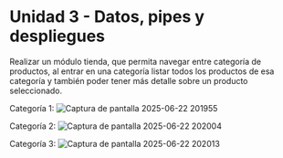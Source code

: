 # Unidad 3 - Datos, pipes y despliegues

Realizar un módulo tienda, que permita navegar entre categoría de productos, al entrar en una categoría listar todos los productos de esa categoría y también poder tener más detalle sobre un producto seleccionado.

Categoría 1:
 ![Captura de pantalla 2025-06-22 201955](https://github.com/user-attachments/assets/c9d1184e-1987-4cbc-804c-8679406225df)

Categoría 2:
![Captura de pantalla 2025-06-22 202004](https://github.com/user-attachments/assets/78fe2ff1-ecd2-4d0f-b20c-1d1378a10ef1)

Categoría 3:
![Captura de pantalla 2025-06-22 202013](https://github.com/user-attachments/assets/bf8ba519-4934-40d3-9581-06c81c35a568)
